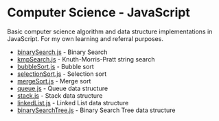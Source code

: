 # Computer Science - JavaScript

Basic computer science algorithm and data structure implementations in JavaScript. For my own learning and referral purposes.

- [binarySearch.js](./binarySearch.js) - Binary Search
- [kmpSearch.js](./kmpSearch.js) - Knuth-Morris-Pratt string search
- [bubbleSort.js](./bubbleSort.js) - Bubble sort
- [selectionSort.js](./selectionSort.js) - Selection sort
- [mergeSort.js](./mergeSort.js) - Merge sort
- [queue.js](./queue.js) - Queue data structure
- [stack.js](./stack.js) - Stack data structure
- [linkedList.js](./linkedList.js) - Linked List data structure
- [binarySearchTree.js](./binarySearchTree.js) - Binary Search Tree data structure
